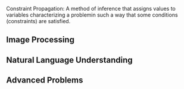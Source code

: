 
Constraint Propagation: A method of inference that assigns values to variables characterizing a problemin such a way that some conditions (constraints) are satisfied.

## Image Processing

## Natural Language Understanding

## Advanced Problems
